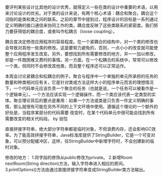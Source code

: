 要评判某些设计比其他的设计优秀，就得定义一些在类的设计中重要的术语，以用来讨论设计的优劣。对于类的设计来说，有两个核心术语：耦合和聚合。耦合这个词指的是类和类之间的联系。之前的章节中提到过，程序设计的目标是一系列通过定义明确的接口通信来协同工作的类。耦合度反映了这些类联系的紧密度。我们努力要获得低的耦合度，或者叫作松耦合（loose coupling）。

耦合度决定修改应用程序的容易程度。在一个紧耦合的结构中，对一个类的修改也会导致对其他一些类的修改。这是要努力避免的，否则，一点小小的改变就可能使整个应用程序发生改变。另外，要想找到所有需要修改的地方，并一一加以修改，却是一件既困难又费时的事情。另一方面，在一个松耦合的系统中，常常可以修改一个类，但同时不会修改其他类，而且整个程序还可以正常运作。

本周会讨论紧耦合和松耦合的例子。聚合与程序中一个单独的单元所承担的任务的数量和种类相对应有关，它是针对类或方法这样大小的程序单元而言的理想情况下，一个代码单元应该负责一个聚合的任务（也就是说，一个任务可以被看作是一个逻辑单元）。一个方法应该实现一个逻辑操作，而一个类应该代表一定类型的实体。聚合理论背后的要点是重用：如果一个方法或类是只负责一件定义明确的事情，那么就很有可能在另外不同的上下文环境中使用。遵循这个理论的一个额外的好处是，当程序某部分的代码需要 改变时，在某个代码单元中很可能会找到所有需要改变的相关代码段。
by 翁恺

直接拼接字符串，绝大部分字符串都是临时对象，不但浪费内存，还会影响GC效率。为了能高效拼接字符串，Java标准库提供了StringBuilder，它是一个可变对象，可以预分配缓冲区，这样，往StringBuilder中新增字符时，不会创建新的临时对象。

修改的地方：
1.将字段的修饰从public修改为private。
2.新增Room nextRoom(String direction)方法，输入字符串进入相应的房间。
3.printOptions()方法由通过直接拼接字符串变成StringBuilder类方法输出。
